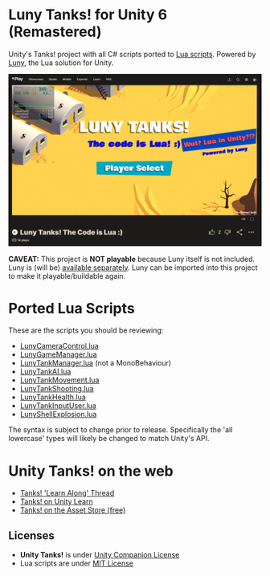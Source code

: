 # Luny Tanks! for Unity 6 (Remastered)

Unity's Tanks! project with all C# scripts ported to [Lua scripts](https://github.com/CodeSmile-0000011110110111/Luny-Tanks-for-Unity-6/tree/main/Assets/_LunyTanks/Scripts). Powered by [Luny](https://lunyscript.com), the Lua solution for Unity. 

[![Unity Learn Tanks!](LunyTanks.png)](https://lunyscript.com/2025/05/09/luny-tanks-the-code-is-lua/)

**CAVEAT:** This project is **NOT playable** because Luny itself is not included. Luny is (will be) [available separately](https://lunyscript.com). Luny can be imported into this project to make it playable/buildable again.

# Ported Lua Scripts

These are the scripts you should be reviewing:
- [LunyCameraControl.lua](Assets/_LunyTanks/Scripts/Camera/LunyCameraControl.lua)
- [LunyGameManager.lua](Assets/_LunyTanks/Scripts/Managers/LunyGameManager.lua)
- [LunyTankManager.lua](Assets/_LunyTanks/Scripts/Managers/LunyTankManager.lua) (not a MonoBehaviour)
- [LunyTankAI.lua](Assets/_LunyTanks/Scripts/Tank/LunyTankAI.lua)
- [LunyTankMovement.lua](Assets/_LunyTanks/Scripts/Tank/LunyTankMovement.lua)
- [LunyTankShooting.lua](Assets/_LunyTanks/Scripts/Tank/LunyTankShooting.lua)
- [LunyTankHealth.lua](Assets/_LunyTanks/Scripts/Tank/LunyTankHealth.lua)
- [LunyTankInputUser.lua](Assets/_LunyTanks/Scripts/Tank/LunyTankInputUser.lua)
- [LunyShellExplosion.lua](Assets/_LunyTanks/Scripts/Shell/LunyShellExplosion.lua)

The syntax is subject to change prior to release. Specifically the 'all lowercase' types will likely be changed to match Unity's API.

# Unity Tanks! on the web

- [Tanks! 'Learn Along' Thread](https://discussions.unity.com/t/official-unity-learn-event-learn-along-featuring-tanks-remastered-for-unity-6-on-unity-learn/1633869)
- [Tanks! on Unity Learn](https://learn.unity.com/course/tanks-make-a-battle-game-for-web-and-mobile)
- [Tanks! on the Asset Store (free)](https://assetstore.unity.com/packages/essentials/tutorial-projects/tanks-complete-project-46209)

## Licenses

- **Unity Tanks!** is under [Unity Companion License](https://unity.com/legal/licenses/unity-companion-license)
- Lua scripts are under [MIT License](https://opensource.org/license/mit)
